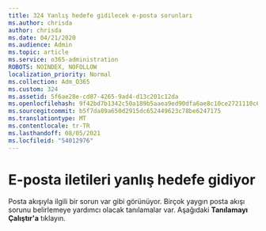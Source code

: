 ```yaml
---
title: 324 Yanlış hedefe gidilecek e-posta sorunları
ms.author: chrisda
author: chrisda
ms.date: 04/21/2020
ms.audience: Admin
ms.topic: article
ms.service: o365-administration
ROBOTS: NOINDEX, NOFOLLOW
localization_priority: Normal
ms.collection: Adm_O365
ms.custom: 324
ms.assetid: 5f6ae28e-cd87-4265-9ad4-d13c201c12da
ms.openlocfilehash: 9f42bd7b1342c50a189b5aaea9ed90dfa6ae8c10ce2721110c69d636de0f6181
ms.sourcegitcommit: b5f7da89a650d2915dc652449623c78be6247175
ms.translationtype: MT
ms.contentlocale: tr-TR
ms.lasthandoff: 08/05/2021
ms.locfileid: "54012976"
---
```

# <a name="email-messages-are-going-to-the-wrong-destination"></a>E-posta iletileri yanlış hedefe gidiyor

Posta akışıyla ilgili bir sorun var gibi görünüyor. Birçok yaygın posta akışı sorunu belirlemeye yardımcı olacak tanılamalar var. Aşağıdaki **Tanılamayı Çalıştır'a** tıklayın.
